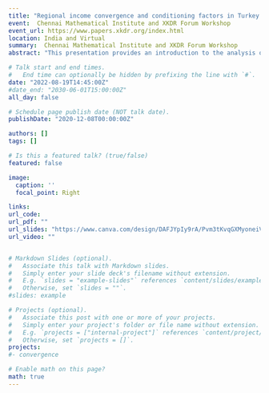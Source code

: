 ```yaml
---
title: "Regional income convergence and conditioning factors in Turkey: Revisiting the role of spatial dependence and neighbor effects"
event:  Chennai Mathematical Institute and XKDR Forum Workshop
event_url: https://www.papers.xkdr.org/index.html
location: India and Virtual
summary:  Chennai Mathematical Institute and XKDR Forum Workshop 
abstract: "This presentation provides an introduction to the analysis of geospatial development. Specifically, it covers the following three topics:  (1) What is geospatial development? How does it complement micro and macro studies? (2) How can we study geospatial development? How important are satellite images in measuring geospatial development? (3) What is spatial data science? In which way is it different from standard data science? The presentation concludes by highlighting some additional learning materials and tutorials."

# Talk start and end times.
#   End time can optionally be hidden by prefixing the line with `#`.
date: "2022-08-19T14:45:00Z"
#date_end: "2030-06-01T15:00:00Z"
all_day: false

# Schedule page publish date (NOT talk date).
publishDate: "2020-12-08T00:00:00Z"

authors: []
tags: []

# Is this a featured talk? (true/false)
featured: false

image:
  caption: ''
  focal_point: Right

links:
url_code:
url_pdf: ""
url_slides: "https://www.canva.com/design/DAFJYpIy9rA/Pvm3tKvqGXMyoneiVeukfA/view?utm_content=DAFJYpIy9rA&utm_campaign=designshare&utm_medium=link&utm_source=publishsharelink"
url_video: ""


# Markdown Slides (optional).
#   Associate this talk with Markdown slides.
#   Simply enter your slide deck's filename without extension.
#   E.g. `slides = "example-slides"` references `content/slides/example-slides.md`.
#   Otherwise, set `slides = ""`.
#slides: example

# Projects (optional).
#   Associate this post with one or more of your projects.
#   Simply enter your project's folder or file name without extension.
#   E.g. `projects = ["internal-project"]` references `content/project/deep-learning/index.md`.
#   Otherwise, set `projects = []`.
projects:
#- convergence

# Enable math on this page?
math: true
---
```

